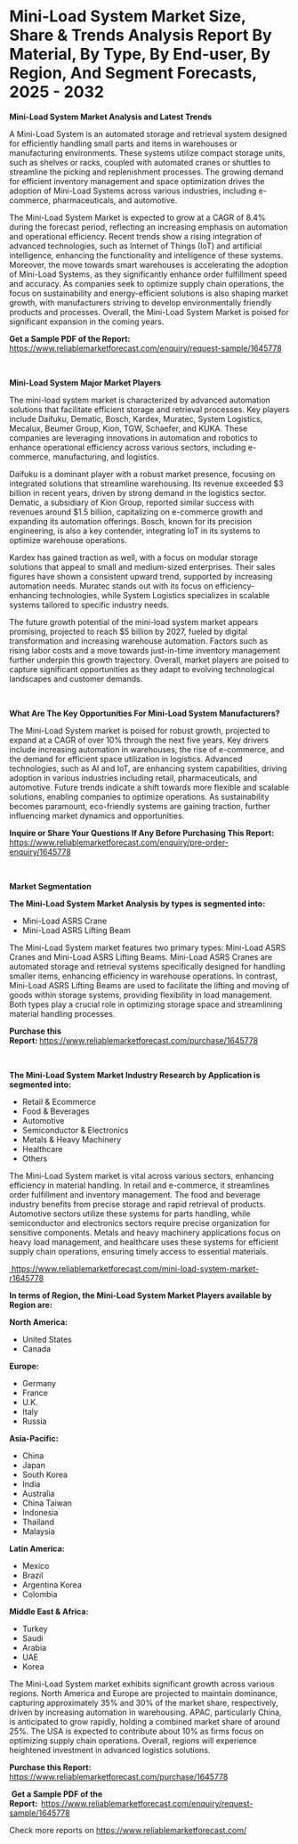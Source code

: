 <p><h1>Mini-Load System Market Size, Share & Trends Analysis Report By Material, By Type, By End-user, By Region, And Segment Forecasts, 2025 - 2032</h1></p><p><strong>Mini-Load System Market Analysis and Latest Trends</strong></p>
<p><p>A Mini-Load System is an automated storage and retrieval system designed for efficiently handling small parts and items in warehouses or manufacturing environments. These systems utilize compact storage units, such as shelves or racks, coupled with automated cranes or shuttles to streamline the picking and replenishment processes. The growing demand for efficient inventory management and space optimization drives the adoption of Mini-Load Systems across various industries, including e-commerce, pharmaceuticals, and automotive.</p><p>The Mini-Load System Market is expected to grow at a CAGR of 8.4% during the forecast period, reflecting an increasing emphasis on automation and operational efficiency. Recent trends show a rising integration of advanced technologies, such as Internet of Things (IoT) and artificial intelligence, enhancing the functionality and intelligence of these systems. Moreover, the move towards smart warehouses is accelerating the adoption of Mini-Load Systems, as they significantly enhance order fulfillment speed and accuracy. As companies seek to optimize supply chain operations, the focus on sustainability and energy-efficient solutions is also shaping market growth, with manufacturers striving to develop environmentally friendly products and processes. Overall, the Mini-Load System Market is poised for significant expansion in the coming years.</p></p>
<p><strong>Get a Sample PDF of the Report:&nbsp;</strong> <a href="https://www.reliablemarketforecast.com/enquiry/request-sample/1645778?utm_campaign=3327&utm_medium=2&utm_source=Github&utm_content=ia&utm_term=29032025&utm_id=mini-load-system">https://www.reliablemarketforecast.com/enquiry/request-sample/1645778</a></p>
<p>&nbsp;</p>
<p><strong>Mini-Load System Major Market Players</strong></p>
<p><p>The mini-load system market is characterized by advanced automation solutions that facilitate efficient storage and retrieval processes. Key players include Daifuku, Dematic, Bosch, Kardex, Muratec, System Logistics, Mecalux, Beumer Group, Kion, TGW, Schaefer, and KUKA. These companies are leveraging innovations in automation and robotics to enhance operational efficiency across various sectors, including e-commerce, manufacturing, and logistics.</p><p>Daifuku is a dominant player with a robust market presence, focusing on integrated solutions that streamline warehousing. Its revenue exceeded $3 billion in recent years, driven by strong demand in the logistics sector. Dematic, a subsidiary of Kion Group, reported similar success with revenues around $1.5 billion, capitalizing on e-commerce growth and expanding its automation offerings. Bosch, known for its precision engineering, is also a key contender, integrating IoT in its systems to optimize warehouse operations.</p><p>Kardex has gained traction as well, with a focus on modular storage solutions that appeal to small and medium-sized enterprises. Their sales figures have shown a consistent upward trend, supported by increasing automation needs. Muratec stands out with its focus on efficiency-enhancing technologies, while System Logistics specializes in scalable systems tailored to specific industry needs. </p><p>The future growth potential of the mini-load system market appears promising, projected to reach $5 billion by 2027, fueled by digital transformation and increasing warehouse automation. Factors such as rising labor costs and a move towards just-in-time inventory management further underpin this growth trajectory. Overall, market players are poised to capture significant opportunities as they adapt to evolving technological landscapes and customer demands.</p></p>
<p>&nbsp;</p>
<p><strong>What Are The Key Opportunities For Mini-Load System Manufacturers?</strong></p>
<p><p>The Mini-Load System market is poised for robust growth, projected to expand at a CAGR of over 10% through the next five years. Key drivers include increasing automation in warehouses, the rise of e-commerce, and the demand for efficient space utilization in logistics. Advanced technologies, such as AI and IoT, are enhancing system capabilities, driving adoption in various industries including retail, pharmaceuticals, and automotive. Future trends indicate a shift towards more flexible and scalable solutions, enabling companies to optimize operations. As sustainability becomes paramount, eco-friendly systems are gaining traction, further influencing market dynamics and opportunities.</p></p>
<p><strong>Inquire or Share Your Questions If Any Before Purchasing This Report:</strong> <a href="https://www.reliablemarketforecast.com/enquiry/pre-order-enquiry/1645778?utm_campaign=3327&utm_medium=2&utm_source=Github&utm_content=ia&utm_term=29032025&utm_id=mini-load-system">https://www.reliablemarketforecast.com/enquiry/pre-order-enquiry/1645778</a></p>
<p>&nbsp;</p>
<p><strong>Market Segmentation</strong></p>
<p><strong>The Mini-Load System Market Analysis by types is segmented into:</strong></p>
<p><ul><li>Mini-Load ASRS Crane</li><li>Mini-Load ASRS Lifting Beam</li></ul></p>
<p><p>The Mini-Load System market features two primary types: Mini-Load ASRS Cranes and Mini-Load ASRS Lifting Beams. Mini-Load ASRS Cranes are automated storage and retrieval systems specifically designed for handling smaller items, enhancing efficiency in warehouse operations. In contrast, Mini-Load ASRS Lifting Beams are used to facilitate the lifting and moving of goods within storage systems, providing flexibility in load management. Both types play a crucial role in optimizing storage space and streamlining material handling processes.</p></p>
<p><strong>Purchase this Report:&nbsp;</strong><a href="https://www.reliablemarketforecast.com/purchase/1645778?utm_campaign=3327&utm_medium=2&utm_source=Github&utm_content=ia&utm_term=29032025&utm_id=mini-load-system">https://www.reliablemarketforecast.com/purchase/1645778</a></p>
<p>&nbsp;</p>
<p><strong>The Mini-Load System Market Industry Research by Application is segmented into:</strong></p>
<p><ul><li>Retail & Ecommerce</li><li>Food & Beverages</li><li>Automotive</li><li>Semiconductor & Electronics</li><li>Metals & Heavy Machinery</li><li>Healthcare</li><li>Others</li></ul></p>
<p><p>The Mini-Load System market is vital across various sectors, enhancing efficiency in material handling. In retail and e-commerce, it streamlines order fulfillment and inventory management. The food and beverage industry benefits from precise storage and rapid retrieval of products. Automotive sectors utilize these systems for parts handling, while semiconductor and electronics sectors require precise organization for sensitive components. Metals and heavy machinery applications focus on heavy load management, and healthcare uses these systems for efficient supply chain operations, ensuring timely access to essential materials.</p></p>
<p><a href="https://www.reliablemarketforecast.com/mini-load-system-market-r1645778?utm_campaign=3327&utm_medium=2&utm_source=Github&utm_content=ia&utm_term=29032025&utm_id=mini-load-system">&nbsp;https://www.reliablemarketforecast.com/mini-load-system-market-r1645778</a></p>
<p><strong>In terms of Region, the Mini-Load System Market Players available by Region are:</strong></p>
<p>
    <p> <strong> North America: </strong>
        <ul>
            <li>United States</li>
            <li>Canada</li>
        </ul>
        </p> 
    <p> <strong> Europe: </strong>
        <ul>
            <li>Germany</li>
            <li>France</li>
            <li>U.K.</li>
            <li>Italy</li>
            <li>Russia</li>
        </ul>
        </p> 
    <p> <strong> Asia-Pacific: </strong>
        <ul>
            <li>China</li>
            <li>Japan</li>
            <li>South Korea</li>
            <li>India</li>
            <li>Australia</li>
            <li>China Taiwan</li>
            <li>Indonesia</li>
            <li>Thailand</li>
            <li>Malaysia</li>
        </ul>
        </p> 
    <p> <strong> Latin America: </strong>
        <ul>
            <li>Mexico</li>
            <li>Brazil</li>
            <li>Argentina Korea</li>
            <li>Colombia</li>
        </ul>
        </p> 
    <p> <strong> Middle East & Africa: </strong>
        <ul>
            <li>Turkey</li>
            <li>Saudi</li>
            <li>Arabia</li>
            <li>UAE</li>
            <li>Korea</li>
        </ul>
    </p>
    </p>
<p><p>The Mini-Load System market exhibits significant growth across various regions. North America and Europe are projected to maintain dominance, capturing approximately 35% and 30% of the market share, respectively, driven by increasing automation in warehousing. APAC, particularly China, is anticipated to grow rapidly, holding a combined market share of around 25%. The USA is expected to contribute about 10% as firms focus on optimizing supply chain operations. Overall, regions will experience heightened investment in advanced logistics solutions.</p></p>
<p><strong>Purchase this Report: </strong><a href="https://www.reliablemarketforecast.com/purchase/1645778?utm_campaign=3327&utm_medium=2&utm_source=Github&utm_content=ia&utm_term=29032025&utm_id=mini-load-system">https://www.reliablemarketforecast.com/purchase/1645778</a></p>
<p>&nbsp;<strong>Get a Sample PDF of the Report:&nbsp;&nbsp;</strong><a href="https://www.reliablemarketforecast.com/enquiry/request-sample/1645778?utm_campaign=3327&utm_medium=2&utm_source=Github&utm_content=ia&utm_term=29032025&utm_id=mini-load-system">https://www.reliablemarketforecast.com/enquiry/request-sample/1645778</a></p>
<p><strong></strong></p>
<p>Check more reports on <a href="https://www.reliablemarketforecast.com/?utm_campaign=3327&utm_medium=2&utm_source=Github&utm_content=ia&utm_term=29032025&utm_id=mini-load-system">https://www.reliablemarketforecast.com/</a></p>